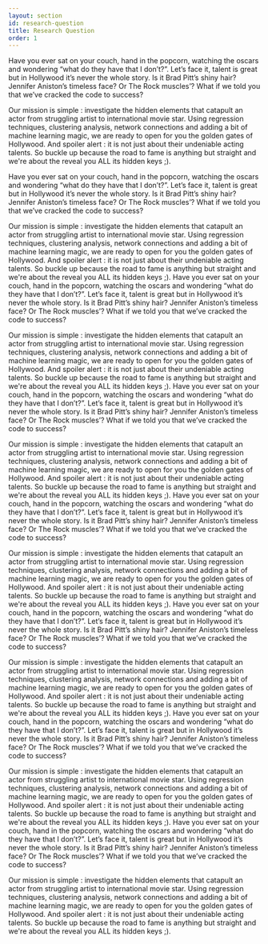 ```yaml
---
layout: section
id: research-question
title: Research Question
order: 1
---
```


Have you ever sat on your couch, hand in the popcorn, watching the oscars and wondering “what do they have that I don’t?”. 
Let’s face it, talent is great but in Hollywood it’s never the whole story. Is it Brad Pitt’s shiny hair? Jennifer Aniston’s timeless face? Or The Rock muscles’? 
What if we told you that we’ve cracked the code to success?

Our mission is simple : investigate the hidden elements that catapult an actor from struggling artist to international movie star. Using regression techniques, clustering analysis, network connections and adding a bit of machine learning magic, we are ready to open for you the golden gates of Hollywood. And spoiler alert : it is not just about their undeniable acting talents. So buckle up because the road to fame is anything but straight and we're about the reveal you ALL its hidden keys ;).

Have you ever sat on your couch, hand in the popcorn, watching the oscars and wondering “what do they have that I don’t?”. 
Let’s face it, talent is great but in Hollywood it’s never the whole story. Is it Brad Pitt’s shiny hair? Jennifer Aniston’s timeless face? Or The Rock muscles’? 
What if we told you that we’ve cracked the code to success?

Our mission is simple : investigate the hidden elements that catapult an actor from struggling artist to international movie star. Using regression techniques, clustering analysis, network connections and adding a bit of machine learning magic, we are ready to open for you the golden gates of Hollywood. And spoiler alert : it is not just about their undeniable acting talents. So buckle up because the road to fame is anything but straight and we're about the reveal you ALL its hidden keys ;).
Have you ever sat on your couch, hand in the popcorn, watching the oscars and wondering “what do they have that I don’t?”. 
Let’s face it, talent is great but in Hollywood it’s never the whole story. Is it Brad Pitt’s shiny hair? Jennifer Aniston’s timeless face? Or The Rock muscles’? 
What if we told you that we’ve cracked the code to success?

Our mission is simple : investigate the hidden elements that catapult an actor from struggling artist to international movie star. Using regression techniques, clustering analysis, network connections and adding a bit of machine learning magic, we are ready to open for you the golden gates of Hollywood. And spoiler alert : it is not just about their undeniable acting talents. So buckle up because the road to fame is anything but straight and we're about the reveal you ALL its hidden keys ;).
Have you ever sat on your couch, hand in the popcorn, watching the oscars and wondering “what do they have that I don’t?”. 
Let’s face it, talent is great but in Hollywood it’s never the whole story. Is it Brad Pitt’s shiny hair? Jennifer Aniston’s timeless face? Or The Rock muscles’? 
What if we told you that we’ve cracked the code to success?

Our mission is simple : investigate the hidden elements that catapult an actor from struggling artist to international movie star. Using regression techniques, clustering analysis, network connections and adding a bit of machine learning magic, we are ready to open for you the golden gates of Hollywood. And spoiler alert : it is not just about their undeniable acting talents. So buckle up because the road to fame is anything but straight and we're about the reveal you ALL its hidden keys ;).
Have you ever sat on your couch, hand in the popcorn, watching the oscars and wondering “what do they have that I don’t?”. 
Let’s face it, talent is great but in Hollywood it’s never the whole story. Is it Brad Pitt’s shiny hair? Jennifer Aniston’s timeless face? Or The Rock muscles’? 
What if we told you that we’ve cracked the code to success?

Our mission is simple : investigate the hidden elements that catapult an actor from struggling artist to international movie star. Using regression techniques, clustering analysis, network connections and adding a bit of machine learning magic, we are ready to open for you the golden gates of Hollywood. And spoiler alert : it is not just about their undeniable acting talents. So buckle up because the road to fame is anything but straight and we're about the reveal you ALL its hidden keys ;).
Have you ever sat on your couch, hand in the popcorn, watching the oscars and wondering “what do they have that I don’t?”. 
Let’s face it, talent is great but in Hollywood it’s never the whole story. Is it Brad Pitt’s shiny hair? Jennifer Aniston’s timeless face? Or The Rock muscles’? 
What if we told you that we’ve cracked the code to success?

Our mission is simple : investigate the hidden elements that catapult an actor from struggling artist to international movie star. Using regression techniques, clustering analysis, network connections and adding a bit of machine learning magic, we are ready to open for you the golden gates of Hollywood. And spoiler alert : it is not just about their undeniable acting talents. So buckle up because the road to fame is anything but straight and we're about the reveal you ALL its hidden keys ;).
Have you ever sat on your couch, hand in the popcorn, watching the oscars and wondering “what do they have that I don’t?”. 
Let’s face it, talent is great but in Hollywood it’s never the whole story. Is it Brad Pitt’s shiny hair? Jennifer Aniston’s timeless face? Or The Rock muscles’? 
What if we told you that we’ve cracked the code to success?

Our mission is simple : investigate the hidden elements that catapult an actor from struggling artist to international movie star. Using regression techniques, clustering analysis, network connections and adding a bit of machine learning magic, we are ready to open for you the golden gates of Hollywood. And spoiler alert : it is not just about their undeniable acting talents. So buckle up because the road to fame is anything but straight and we're about the reveal you ALL its hidden keys ;).
Have you ever sat on your couch, hand in the popcorn, watching the oscars and wondering “what do they have that I don’t?”. 
Let’s face it, talent is great but in Hollywood it’s never the whole story. Is it Brad Pitt’s shiny hair? Jennifer Aniston’s timeless face? Or The Rock muscles’? 
What if we told you that we’ve cracked the code to success?

Our mission is simple : investigate the hidden elements that catapult an actor from struggling artist to international movie star. Using regression techniques, clustering analysis, network connections and adding a bit of machine learning magic, we are ready to open for you the golden gates of Hollywood. And spoiler alert : it is not just about their undeniable acting talents. So buckle up because the road to fame is anything but straight and we're about the reveal you ALL its hidden keys ;).
